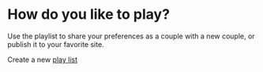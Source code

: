 # How do you like to play?

Use the playlist to share your preferences as a couple with a new couple, or publish it to your favorite site.

Create a new [play list](https://purplecouple.github.io/PlayList/v1.0.0.html)
